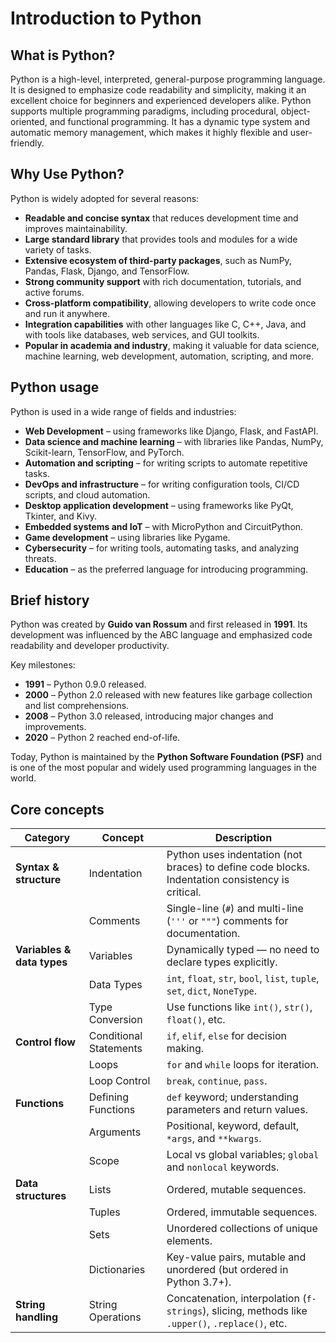 # Introduction to Python

## What is Python?

Python is a high-level, interpreted, general-purpose programming language. It is designed to emphasize code readability
and simplicity, making it an excellent choice for beginners and experienced developers alike. Python supports multiple
programming paradigms, including procedural, object-oriented, and functional programming. It has a dynamic type system
and automatic memory management, which makes it highly flexible and user-friendly.

## Why Use Python?

Python is widely adopted for several reasons:

- **Readable and concise syntax** that reduces development time and improves maintainability.
- **Large standard library** that provides tools and modules for a wide variety of tasks.
- **Extensive ecosystem of third-party packages**, such as NumPy, Pandas, Flask, Django, and TensorFlow.
- **Strong community support** with rich documentation, tutorials, and active forums.
- **Cross-platform compatibility**, allowing developers to write code once and run it anywhere.
- **Integration capabilities** with other languages like C, C++, Java, and with tools like databases, web services, and
  GUI toolkits.
- **Popular in academia and industry**, making it valuable for data science, machine learning, web development,
  automation, scripting, and more.

## Python usage

Python is used in a wide range of fields and industries:

- **Web Development** – using frameworks like Django, Flask, and FastAPI.
- **Data science and machine learning** – with libraries like Pandas, NumPy, Scikit-learn, TensorFlow, and PyTorch.
- **Automation and scripting** – for writing scripts to automate repetitive tasks.
- **DevOps and infrastructure** – for writing configuration tools, CI/CD scripts, and cloud automation.
- **Desktop application development** – using frameworks like PyQt, Tkinter, and Kivy.
- **Embedded systems and IoT** – with MicroPython and CircuitPython.
- **Game development** – using libraries like Pygame.
- **Cybersecurity** – for writing tools, automating tasks, and analyzing threats.
- **Education** – as the preferred language for introducing programming.

## Brief history

Python was created by **Guido van Rossum** and first released in **1991**. Its development was influenced by the ABC
language and emphasized code readability and developer productivity.

Key milestones:

- **1991** – Python 0.9.0 released.
- **2000** – Python 2.0 released with new features like garbage collection and list comprehensions.
- **2008** – Python 3.0 released, introducing major changes and improvements.
- **2020** – Python 2 reached end-of-life.

Today, Python is maintained by the **Python Software Foundation (PSF)** and is one of the most popular and widely used
programming languages in the world.

## Core concepts

| Category                   | Concept                | Description                                                                                      |
|----------------------------|------------------------|--------------------------------------------------------------------------------------------------|
| **Syntax & structure**     | Indentation            | Python uses indentation (not braces) to define code blocks. Indentation consistency is critical. |
|                            | Comments               | Single-line (`#`) and multi-line (`'''` or `"""`) comments for documentation.                    |
| **Variables & data types** | Variables              | Dynamically typed — no need to declare types explicitly.                                         |
|                            | Data Types             | `int`, `float`, `str`, `bool`, `list`, `tuple`, `set`, `dict`, `NoneType`.                       |
|                            | Type Conversion        | Use functions like `int()`, `str()`, `float()`, etc.                                             |
| **Control flow**           | Conditional Statements | `if`, `elif`, `else` for decision making.                                                        |
|                            | Loops                  | `for` and `while` loops for iteration.                                                           |
|                            | Loop Control           | `break`, `continue`, `pass`.                                                                     |
| **Functions**              | Defining Functions     | `def` keyword; understanding parameters and return values.                                       |
|                            | Arguments              | Positional, keyword, default, `*args`, and `**kwargs`.                                           |
|                            | Scope                  | Local vs global variables; `global` and `nonlocal` keywords.                                     |
| **Data structures**        | Lists                  | Ordered, mutable sequences.                                                                      |
|                            | Tuples                 | Ordered, immutable sequences.                                                                    |
|                            | Sets                   | Unordered collections of unique elements.                                                        |
|                            | Dictionaries           | Key-value pairs, mutable and unordered (but ordered in Python 3.7+).                             |
| **String handling**        | String Operations      | Concatenation, interpolation (`f-strings`), slicing, methods like `.upper()`, `.replace()`, etc. |

